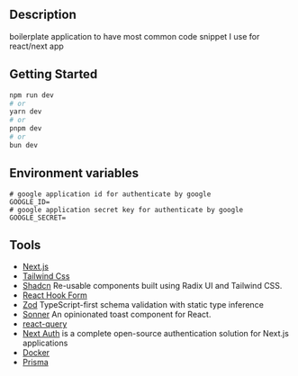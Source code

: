 ## Description

boilerplate application to have most common code snippet I use for react/next app

## Getting Started

```bash
npm run dev
# or
yarn dev
# or
pnpm dev
# or
bun dev
```

## Environment variables

```
# google application id for authenticate by google
GOOGLE_ID=
# google application secret key for authenticate by google
GOOGLE_SECRET=
```

## Tools

- [Next.js](https://nextjs.org/docs)
- [Tailwind Css](https://tailwindcss.com/)
- [Shadcn](https://ui.shadcn.com/) Re-usable components built using Radix UI and Tailwind CSS.
- [React Hook Form](https://www.react-hook-form.com/)
- [Zod](https://zod.dev/) TypeScript-first schema validation with static type inference
- [Sonner](https://sonner.emilkowal.ski/) An opinionated toast component for React.
- [react-query](https://tanstack.com/query/v4/docs/react/overview)
- [Next Auth](https://next-auth.js.org/) is a complete open-source authentication solution for Next.js applications
- [Docker](https://www.docker.com/)
- [Prisma](https://www.prisma.io/)
